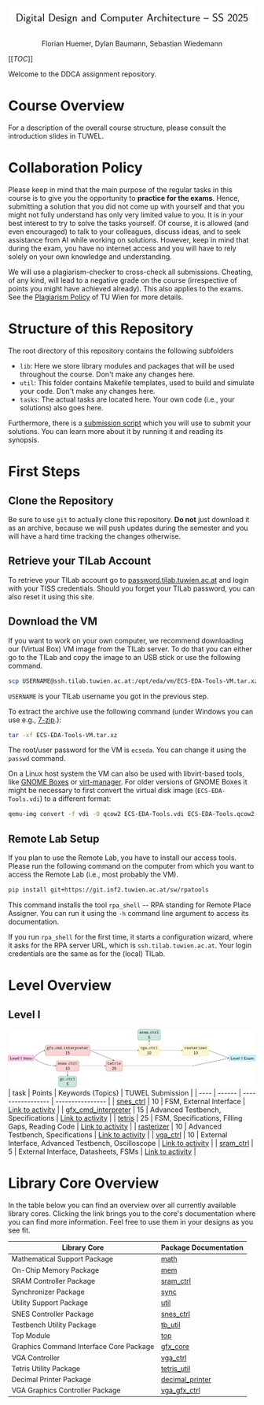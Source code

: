 <div align="center">

![title](.mdata/title.svg)
<p>
Florian Huemer, Dylan Baumann, Sebastian Wiedemann
</p>
</div>


[[_TOC_]]


Welcome to the DDCA assignment repository.


# Course Overview

For a description of the overall course structure, please consult the introduction slides in TUWEL.


# Collaboration Policy

Please keep in mind that the main purpose of the regular tasks in this course is to give you the opportunity to **practice for the exams**.
Hence, submitting a solution that you did not come up with yourself and that you might not fully understand has only very limited value to you.
It is in your best interest to try to solve the tasks yourself.
Of course, it is allowed (and even encouraged) to talk to your colleagues, discuss ideas, and to seek assistance from AI while working on solutions.
However, keep in mind that during the exam, you have no internet access and you will have to rely solely on your own knowledge and understanding.

We will use a plagiarism-checker to cross-check all submissions.
Cheating, of any kind, will lead to a negative grade on the course (irrespective of points you might have achieved already).
This also applies to the exams.
See the [Plagiarism Policy](https://www.tuwien.at/mwbw/im/ao/lehre/abschlussarbeiten/plagiarismus) of TU Wien for more details.


# Structure of this Repository

The root directory of this repository contains the following subfolders

* `lib`: Here we store library modules and packages that will be used throughout the course. Don't make any changes here.
* `util`: This folder contains Makefile templates, used to build and simulate your code. Don't make any changes here.
* `tasks`: The actual tasks are located here. Your own code (i.e., your solutions) also goes here.

Furthermore, there is a [submission script](submission.py) which you will use to submit your solutions.
You can learn more about it by running it and reading its synopsis.


# First Steps

## Clone the Repository
Be sure to use `git` to actually clone this repository.
**Do not** just download it as an archive, because we will push updates during the semester and you will have a hard time tracking the changes otherwise.

## Retrieve your TILab Account
To retrieve your TILab account go to [password.tilab.tuwien.ac.at](https://password.tilab.tuwien.ac.at) and login with your TISS credentials.
Should you forget your TILab password, you can also reset it using this site.

## Download the VM
If you want to work on your own computer, we recommend downloading our (Virtual Box) VM image from the TILab server.
To do that you can either go to the TILab and copy the image to an USB stick or use the following command.

```bash
scp USERNAME@ssh.tilab.tuwien.ac.at:/opt/eda/vm/ECS-EDA-Tools-VM.tar.xz .
```

`USERNAME` is your TILab username you got in the previous step.

To extract the archive use the following command (under Windows you can use e.g., [7-zip](https://7-zip.org/).):

```bash
tar -xf ECS-EDA-Tools-VM.tar.xz
```

The root/user password for the VM is `ecseda`.
You can change it using the `passwd` command.

On a Linux host system the VM can also be used with libvirt-based tools, like [GNOME Boxes](https://apps.gnome.org/Boxes/) or [virt-manager](https://virt-manager.org/).
For older versions of GNOME Boxes it might be necessary to first convert the virtual disk image (`ECS-EDA-Tools.vdi`) to a different format:

```bash
qemu-img convert -f vdi -O qcow2 ECS-EDA-Tools.vdi ECS-EDA-Tools.qcow2
```

## Remote Lab Setup

If you plan to use the Remote Lab, you have to install our access tools.
Please run the following command on the computer from which you want to access the Remote Lab (i.e., most probably the VM).

```bash
pip install git+https://git.inf2.tuwien.ac.at/sw/rpatools
```

This command installs the tool `rpa_shell` -- RPA standing for Remote Place Assigner.
You can run it using the `-h` command line argument to access its documentation.

If you run `rpa_shell` for the first time, it starts a configuration wizard, where it asks for the RPA server URL, which is `ssh.tilab.tuwien.ac.at`.
Your login credentials are the same as for the (local) TILab.

# Level Overview

## Level I
![Level 1 Task Dependency Graph](.mdata/level1_graph.svg)
| task | Points | Keywords (Topics) | TUWEL Submission |
| ---- | ------ | ----------------- | ---------------- |
| [snes_ctrl](tasks/level1/snes_ctrl/task.md) | 10 | FSM, External Interface | [Link to activity](https://tuwel.tuwien.ac.at/mod/assign/view.php?id=2604692) |
| [gfx_cmd_interpreter](tasks/level1/gfx_cmd_interpreter/task.md) | 15 | Advanced Testbench, Specifications | [Link to activity](https://tuwel.tuwien.ac.at/mod/assign/view.php?id=2604695) |
| [tetris](tasks/level1/tetris/task.md) | 25 | FSM, Specifications, Filling Gaps, Reading Code | [Link to activity](https://tuwel.tuwien.ac.at/mod/assign/view.php?id=2604698) |
| [rasterizer](tasks/level1/rasterizer/task.md) | 10 | Advanced Testbench, Specifications | [Link to activity](https://tuwel.tuwien.ac.at/mod/assign/view.php?id=2604713) |
| [vga_ctrl](tasks/level1/vga_ctrl/task.md) | 10 | External Interface, Advanced Testbench, Oscilloscope | [Link to activity](https://tuwel.tuwien.ac.at/mod/assign/view.php?id=2604704) |
| [sram_ctrl](tasks/level1/sram_ctrl/task.md) | 5 | External Interface, Datasheets, FSMs | [Link to activity](https://tuwel.tuwien.ac.at/mod/assign/view.php?id=2604725) |




# Library Core Overview
In the table below you can find an overview over all currently available library cores.
Clicking the link brings you to the core's documentation where you can find more information.
Feel free to use them in your designs as you see fit.

| Library Core | Package Documentation |
|-|-|
| Mathematical Support Package | [math](lib/math/doc.md) |
| On-Chip Memory Package | [mem](lib/mem/doc.md) |
| SRAM Controller Package | [sram_ctrl](lib/sram_ctrl/doc.md) |
| Synchronizer Package | [sync](lib/sync/doc.md) |
| Utility Support Package | [util](lib/util/doc.md) |
| SNES Controller Package | [snes_ctrl](lib/snes_ctrl/doc.md) |
| Testbench Utility Package | [tb_util](lib/tb_util/doc.md) |
| Top Module | [top](lib/top/doc.md) |
| Graphics Command Interface Core Package | [gfx_core](lib/gfx_core/doc.md) |
| VGA Controller | [vga_ctrl](lib/vga_ctrl/doc.md) |
| Tetris Utility Package | [tetris_util](lib/tetris_util/doc.md) |
| Decimal Printer Package | [decimal_printer](lib/decimal_printer/doc.md) |
| VGA Graphics Controller Package | [vga_gfx_ctrl](lib/vga_gfx_ctrl/doc.md) |

